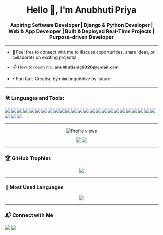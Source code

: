 <h1 align="center">Hello 👋, I'm Anubhuti Priya</h1>
<h3 align="center">Aspiring Software Developer | Django & Python Developer | Web & App Developer | Built & Deployed Real-Time Projects | Purpose-driven Developer</h3>

---
- 👯 Feel free to connect with me to discuss opportunities, share ideas, or collaborate on exciting projects!

- 📫 How to reach me: **anubhutisingh926@gmail.com**

- ⚡ Fun fact: Creative by mind inquisitive by nature!

---

### 🛠️ Languages and Tools:

<p>
  <img src="https://img.shields.io/badge/Python-3670A0?style=for-the-badge&logo=python&logoColor=white" />
  <img src="https://img.shields.io/badge/Django-092E20?style=for-the-badge&logo=django&logoColor=white" />
  <img src="https://img.shields.io/badge/Firebase-FFCA28?style=for-the-badge&logo=firebase&logoColor=black" />
  <img src="https://img.shields.io/badge/Flutter-02569B?style=for-the-badge&logo=flutter&logoColor=white" />
  <img src="https://img.shields.io/badge/HTML-E34F26?style=for-the-badge&logo=html5&logoColor=white" />
  <img src="https://img.shields.io/badge/CSS-1572B6?style=for-the-badge&logo=css3&logoColor=white" />
  <img src="https://img.shields.io/badge/JavaScript-F7DF1E?style=for-the-badge&logo=javascript&logoColor=black" />
  <img src="https://img.shields.io/badge/MySQL-00758F?style=for-the-badge&logo=mysql&logoColor=white" />
  <img src="https://img.shields.io/badge/WordPress-21759B?style=for-the-badge&logo=wordpress&logoColor=white" />
  <img src="https://img.shields.io/badge/PHP-777BB4?style=for-the-badge&logo=php&logoColor=white" />
  <img src="https://img.shields.io/badge/C%2B%2B-00599C?style=for-the-badge&logo=c%2B%2B&logoColor=white" />
  <img src="https://img.shields.io/badge/C-00599C?style=for-the-badge&logo=c&logoColor=white" />
  <img src="https://img.shields.io/badge/Laravel-FF2D20?style=for-the-badge&logo=laravel&logoColor=white" />
  <img src="https://img.shields.io/badge/Bootstrap-563D7C?style=for-the-badge&logo=bootstrap&logoColor=white" />
  <img src="https://img.shields.io/badge/Tableau-E97627?style=for-the-badge&logo=tableau&logoColor=white" />
  <img src="https://img.shields.io/badge/Canva-00C4CC?style=for-the-badge&logo=canva&logoColor=white" />
  <img src="https://img.shields.io/badge/Git-F05032?style=for-the-badge&logo=git&logoColor=white" />
  <img src="https://img.shields.io/badge/GitLab-181717?style=for-the-badge&logo=gitlab&logoColor=white" />
  <img src="https://img.shields.io/badge/VS%20Code-007ACC?style=for-the-badge&logo=visual%20studio%20code&logoColor=white" />
  <img src="https://img.shields.io/badge/Eclipse-2C2255?style=for-the-badge&logo=eclipse&logoColor=white" />
  <img src="https://img.shields.io/badge/Android%20Studio-3DDC84?style=for-the-badge&logo=android%20studio&logoColor=white" />
  <img src="https://img.shields.io/badge/Workbench-F29111?style=for-the-badge&logo=mysql&logoColor=white" />
  <img src="https://img.shields.io/badge/Microsoft%20Office-D83B01?style=for-the-badge&logo=microsoft&logoColor=white" />
  <img src="https://img.shields.io/badge/MongoDB-47A248?style=for-the-badge&logo=mongodb&logoColor=white" />
  <img src="https://img.shields.io/badge/PostgreSQL-316192?style=for-the-badge&logo=postgresql&logoColor=white" />
  <img src="https://img.shields.io/badge/React%20Native-20232A?style=for-the-badge&logo=react&logoColor=61DAFB" />
  <img src="https://img.shields.io/badge/Figma-F24E1E?style=for-the-badge&logo=figma&logoColor=white" />
  <img src="https://img.shields.io/badge/React-20232A?style=for-the-badge&logo=react&logoColor=61DAFB" />
</p>

---
<p align="center">
        <img src="https://komarev.com/ghpvc/?username=priya926&label=Profile%20views&color=blue&style=for-the-badge" alt="Profile views" />
</p>
<p align="center">
  <img src="https://github-readme-stats.vercel.app/api?username=priya926&show_icons=true&theme=radical" />
  <img src="https://streak-stats.demolab.com?user=priya926&theme=radical&hide_border=true" />
</p>

---

### 🏆 GitHub Trophies

<p align="center">
  <img src="https://github-profile-trophy.vercel.app/?username=priya926&theme=gruvbox&margin-w=15&no-bg=true" />
</p>

---

### 📌 Most Used Languages

<p align="center">
  <img src="https://github-readme-stats.vercel.app/api/top-langs/?username=priya926&layout=compact&theme=tokyonight" />
</p>

---

### 📬 Connect with Me

<p>
  <a href="https://linkedin.com/in/priya926"><img src="https://img.shields.io/badge/LinkedIn-blue?style=for-the-badge&logo=linkedin&logoColor=white"/></a>
  <a href="mailto:anubhutisingh926@gmail.com"><img src="https://img.shields.io/badge/Gmail-red?style=for-the-badge&logo=gmail&logoColor=white"/></a>
</p>
